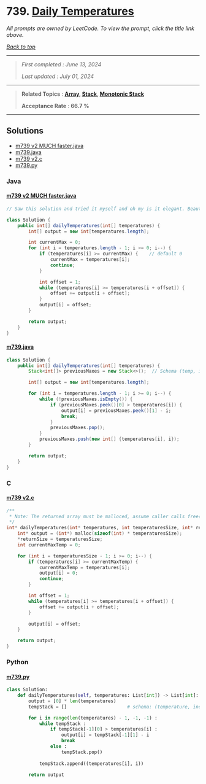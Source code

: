 # 739. [Daily Temperatures](<https://leetcode.com/problems/daily-temperatures>)

*All prompts are owned by LeetCode. To view the prompt, click the title link above.*

*[Back to top](<../README.md>)*

------

> *First completed : June 13, 2024*
>
> *Last updated : July 01, 2024*

------

> **Related Topics** : **[Array](<by_topic/Array.md>), [Stack](<by_topic/Stack.md>), [Monotonic Stack](<by_topic/Monotonic Stack.md>)**
>
> **Acceptance Rate** : **66.7 %**

------

## Solutions

- [m739 v2 MUCH faster.java](<../my-submissions/m739 v2 MUCH faster.java>)
- [m739.java](<../my-submissions/m739.java>)
- [m739 v2.c](<../my-submissions/m739 v2.c>)
- [m739.py](<../my-submissions/m739.py>)
### Java
#### [m739 v2 MUCH faster.java](<../my-submissions/m739 v2 MUCH faster.java>)
```Java
// Saw this solution and tried it myself and oh my is it elegant. Beautiful solution.

class Solution {
    public int[] dailyTemperatures(int[] temperatures) {
        int[] output = new int[temperatures.length];

        int currentMax = 0;
        for (int i = temperatures.length - 1; i >= 0; i--) {
            if (temperatures[i] >= currentMax) {    // default 0
                currentMax = temperatures[i];
                continue;
            }

            int offset = 1;
            while (temperatures[i] >= temperatures[i + offset]) {
                offset += output[i + offset];
            }
            output[i] = offset;
        }

        return output;
    }
}
```

#### [m739.java](<../my-submissions/m739.java>)
```Java
class Solution {
    public int[] dailyTemperatures(int[] temperatures) {
        Stack<int[]> previousMaxes = new Stack<>();  // Schema (temp, indx)

        int[] output = new int[temperatures.length];

        for (int i = temperatures.length - 1; i >= 0; i--) {
            while (!previousMaxes.isEmpty()) {
                if (previousMaxes.peek()[0] > temperatures[i]) {
                    output[i] = previousMaxes.peek()[1] - i;
                    break;
                }
                previousMaxes.pop();
            }
            previousMaxes.push(new int[] {temperatures[i], i});
        }

        return output;
    }
}
```

### C
#### [m739 v2.c](<../my-submissions/m739 v2.c>)
```C
/**
 * Note: The returned array must be malloced, assume caller calls free().
 */
int* dailyTemperatures(int* temperatures, int temperaturesSize, int* returnSize) {
    int* output = (int*) malloc(sizeof(int) * temperaturesSize);
    *returnSize = temperaturesSize;
    int currentMaxTemp = 0;

    for (int i = temperaturesSize - 1; i >= 0; i--) {
        if (temperatures[i] >= currentMaxTemp) {
            currentMaxTemp = temperatures[i];
            output[i] = 0;
            continue;
        }

        int offset = 1;
        while (temperatures[i] >= temperatures[i + offset]) {
            offset += output[i + offset];
        }

        output[i] = offset;
    }

    return output;
}
```

### Python
#### [m739.py](<../my-submissions/m739.py>)
```Python
class Solution:
    def dailyTemperatures(self, temperatures: List[int]) -> List[int]:
        output = [0] * len(temperatures)
        tempStack = []                      # schema: (temperature, index)

        for i in range(len(temperatures) - 1, -1, -1) :
            while tempStack :
                if tempStack[-1][0] > temperatures[i] :
                    output[i] = tempStack[-1][1] - i
                    break
                else :
                    tempStack.pop()
            
            tempStack.append((temperatures[i], i))

        return output

```

